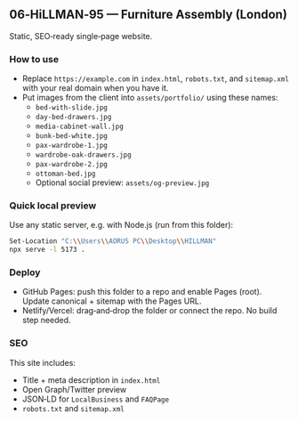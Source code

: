 ## 06‑HiLLMAN‑95 — Furniture Assembly (London)

Static, SEO‑ready single‑page website.

### How to use
- Replace `https://example.com` in `index.html`, `robots.txt`, and `sitemap.xml` with your real domain when you have it.
- Put images from the client into `assets/portfolio/` using these names:
  - `bed-with-slide.jpg`
  - `day-bed-drawers.jpg`
  - `media-cabinet-wall.jpg`
  - `bunk-bed-white.jpg`
  - `pax-wardrobe-1.jpg`
  - `wardrobe-oak-drawers.jpg`
  - `pax-wardrobe-2.jpg`
  - `ottoman-bed.jpg`
  - Optional social preview: `assets/og-preview.jpg`

### Quick local preview
Use any static server, e.g. with Node.js (run from this folder):

```bash
Set-Location "C:\\Users\\AORUS PC\\Desktop\\HILLMAN"
npx serve -l 5173 .
```

### Deploy
- GitHub Pages: push this folder to a repo and enable Pages (root). Update canonical + sitemap with the Pages URL.
- Netlify/Vercel: drag‑and‑drop the folder or connect the repo. No build step needed.

### SEO
This site includes:
- Title + meta description in `index.html`
- Open Graph/Twitter preview
- JSON‑LD for `LocalBusiness` and `FAQPage`
- `robots.txt` and `sitemap.xml`

